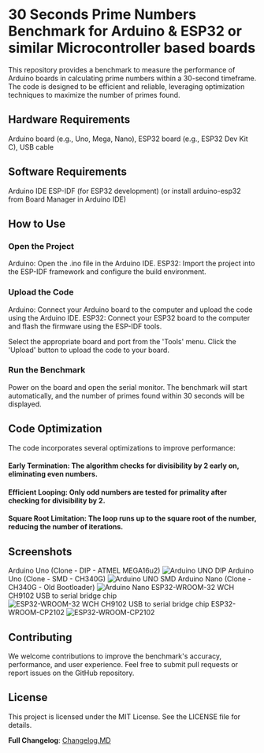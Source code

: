 # 30 Seconds Prime Numbers Benchmark for Arduino & ESP32 or similar Microcontroller based boards

This repository provides a benchmark to measure the performance of Arduino boards in calculating prime numbers within a 30-second timeframe. The code is designed to be efficient and reliable, leveraging optimization techniques to maximize the number of primes found.

## Hardware Requirements

Arduino board (e.g., Uno, Mega, Nano),
ESP32 board (e.g., ESP32 Dev Kit C),
USB cable

## Software Requirements

Arduino IDE
ESP-IDF (for ESP32 development) (or install arduino-esp32 from Board Manager in Arduino IDE)

## How to Use

### Open the Project
Arduino: Open the .ino file in the Arduino IDE.
ESP32: Import the project into the ESP-IDF framework and configure the build environment.

### Upload the Code
Arduino: Connect your Arduino board to the computer and upload the code using the Arduino IDE.
ESP32: Connect your ESP32 board to the computer and flash the firmware using the ESP-IDF tools.

Select the appropriate board and port from the 'Tools' menu.
Click the 'Upload' button to upload the code to your board.

### Run the Benchmark
Power on the board and open the serial monitor.
The benchmark will start automatically, and the number of primes found within 30 seconds will be displayed.

## Code Optimization
The code incorporates several optimizations to improve performance:

#### Early Termination: The algorithm checks for divisibility by 2 early on, eliminating even numbers.
#### Efficient Looping: Only odd numbers are tested for primality after checking for divisibility by 2.
#### Square Root Limitation: The loop runs up to the square root of the number, reducing the number of iterations.

## Screenshots
Arduino Uno (Clone - DIP - ATMEL MEGA16u2)
![Arduino UNO DIP](https://github.com/user-attachments/assets/588e7735-2b31-4793-84c6-542d316ee9bf)
Arduino Uno (Clone - SMD - CH340G)
![Arduino UNO SMD](https://github.com/user-attachments/assets/7c145eba-02be-41ba-9ca1-f91a7f158d47)
Arduino Nano (Clone -CH340G - Old Bootloader)
![Arduino Nano](https://github.com/user-attachments/assets/c067fc56-4a49-4e6d-8622-dd146ded04c8)
ESP32-WROOM-32 WCH CH9102 USB to serial bridge chip
![ESP32-WROOM-32 WCH CH9102 USB to serial bridge chip](https://github.com/user-attachments/assets/03af563d-bbac-4f30-8939-cc8f108ad79e)
ESP32-WROOM-CP2102
![ESP32-WROOM-CP2102](https://github.com/user-attachments/assets/9ebcc3c5-cb6f-4899-957c-9de4456c8a3f)

## Contributing
We welcome contributions to improve the benchmark's accuracy, performance, and user experience. Feel free to submit pull requests or report issues on the GitHub repository.

## License
This project is licensed under the MIT License. See the LICENSE file for details.

**Full Changelog**: [Changelog.MD](https://github.com/shraman-c/30SecPrimeBenchmark/blob/main/Changelog.md)
